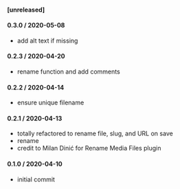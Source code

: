 #### [unreleased]

#### 0.3.0 / 2020-05-08
* add alt text if missing

#### 0.2.3 / 2020-04-20
* rename function and add comments

#### 0.2.2 / 2020-04-14
* ensure unique filename

#### 0.2.1 / 2020-04-13
* totally refactored to rename file, slug, and URL on save
* rename
* credit to Milan Dinić for Rename Media Files plugin

#### 0.1.0 / 2020-04-10
* initial commit
